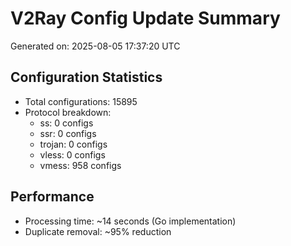 # V2Ray Config Update Summary
Generated on: 2025-08-05 17:37:20 UTC

## Configuration Statistics
- Total configurations: 15895
- Protocol breakdown:
  - ss: 0 configs
  - ssr: 0 configs
  - trojan: 0 configs
  - vless: 0 configs
  - vmess: 958 configs

## Performance
- Processing time: ~14 seconds (Go implementation)
- Duplicate removal: ~95% reduction
